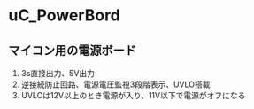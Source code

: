 # uC_PowerBord
## マイコン用の電源ボード
1. 3s直接出力、5V出力
2. 逆接続防止回路、電源電圧監視3段階表示、UVLO搭載
3. UVLOは12V以上のとき電源が入り、11V以下で電源がオフになる
